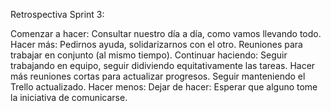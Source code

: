 
Retrospectiva Sprint 3:

Comenzar a hacer: Consultar nuestro día a día, como vamos llevando todo.
Hacer más: Pedirnos ayuda, solidarizarnos con el otro. Reuniones para trabajar en conjunto (al mismo tiempo).
Continuar haciendo: Seguir trabajando en equipo, seguir didiviendo equitativamente las tareas. Hacer más reuniones cortas para actualizar progresos. Seguir manteniendo el Trello actualizado.
Hacer menos:
Dejar de hacer: Esperar que alguno tome la iniciativa de comunicarse.
